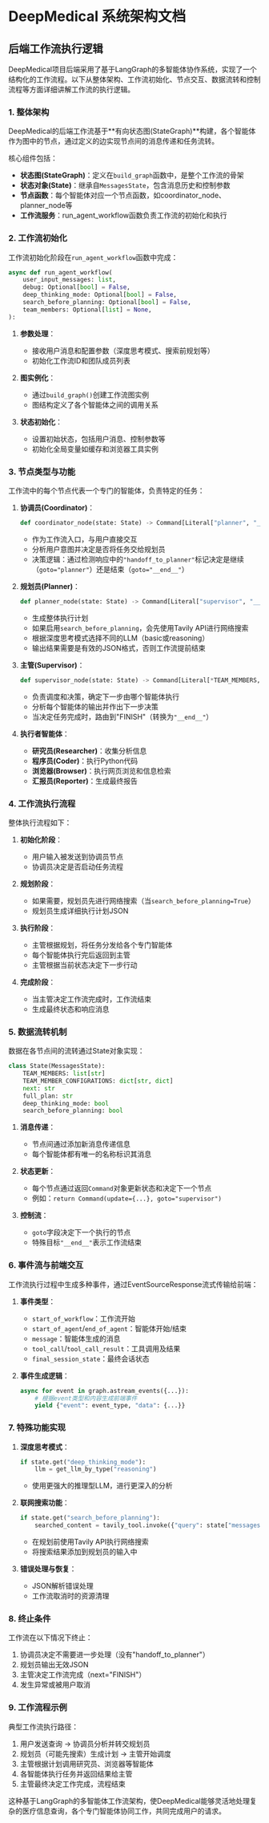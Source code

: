 # DeepMedical 系统架构文档

## 后端工作流执行逻辑

DeepMedical项目后端采用了基于LangGraph的多智能体协作系统，实现了一个结构化的工作流程。以下从整体架构、工作流初始化、节点交互、数据流转和控制流程等方面详细讲解工作流的执行逻辑。

### 1. 整体架构

DeepMedical的后端工作流基于**有向状态图(StateGraph)**构建，各个智能体作为图中的节点，通过定义的边实现节点间的消息传递和任务流转。

核心组件包括：

- **状态图(StateGraph)**：定义在`build_graph`函数中，是整个工作流的骨架
- **状态对象(State)**：继承自`MessagesState`，包含消息历史和控制参数
- **节点函数**：每个智能体对应一个节点函数，如coordinator_node、planner_node等
- **工作流服务**：run_agent_workflow函数负责工作流的初始化和执行

### 2. 工作流初始化

工作流初始化阶段在`run_agent_workflow`函数中完成：

```python
async def run_agent_workflow(
    user_input_messages: list,
    debug: Optional[bool] = False,
    deep_thinking_mode: Optional[bool] = False,
    search_before_planning: Optional[bool] = False,
    team_members: Optional[list] = None,
):
```

1. **参数处理**：
   - 接收用户消息和配置参数（深度思考模式、搜索前规划等）
   - 初始化工作流ID和团队成员列表

2. **图实例化**：
   - 通过`build_graph()`创建工作流图实例
   - 图结构定义了各个智能体之间的调用关系

3. **状态初始化**：
   - 设置初始状态，包括用户消息、控制参数等
   - 初始化全局变量如缓存和浏览器工具实例

### 3. 节点类型与功能

工作流中的每个节点代表一个专门的智能体，负责特定的任务：

1. **协调员(Coordinator)**：

   ```python
   def coordinator_node(state: State) -> Command[Literal["planner", "__end__"]]:
   ```

   - 作为工作流入口，与用户直接交互
   - 分析用户意图并决定是否将任务交给规划员
   - 决策逻辑：通过检测响应中的`"handoff_to_planner"`标记决定是继续（`goto="planner"`）还是结束（`goto="__end__"`）

2. **规划员(Planner)**：

   ```python
   def planner_node(state: State) -> Command[Literal["supervisor", "__end__"]]:
   ```

   - 生成整体执行计划
   - 如果启用`search_before_planning`，会先使用Tavily API进行网络搜索
   - 根据深度思考模式选择不同的LLM（basic或reasoning）
   - 输出结果需要是有效的JSON格式，否则工作流提前结束

3. **主管(Supervisor)**：

   ```python
   def supervisor_node(state: State) -> Command[Literal[*TEAM_MEMBERS, "__end__"]]:
   ```

   - 负责调度和决策，确定下一步由哪个智能体执行
   - 分析每个智能体的输出并作出下一步决策
   - 当决定任务完成时，路由到"FINISH"（转换为`"__end__"`）

4. **执行者智能体**：
   - **研究员(Researcher)**：收集分析信息
   - **程序员(Coder)**：执行Python代码
   - **浏览器(Browser)**：执行网页浏览和信息检索
   - **汇报员(Reporter)**：生成最终报告

### 4. 工作流执行流程

整体执行流程如下：

1. **初始化阶段**：
   - 用户输入被发送到协调员节点
   - 协调员决定是否启动任务流程

2. **规划阶段**：
   - 如果需要，规划员先进行网络搜索（当`search_before_planning=True`）
   - 规划员生成详细执行计划JSON

3. **执行阶段**：
   - 主管根据规划，将任务分发给各个专门智能体
   - 每个智能体执行完后返回到主管
   - 主管根据当前状态决定下一步行动

4. **完成阶段**：
   - 当主管决定工作流完成时，工作流结束
   - 生成最终状态和响应消息

### 5. 数据流转机制

数据在各节点间的流转通过State对象实现：

```python
class State(MessagesState):
    TEAM_MEMBERS: list[str]
    TEAM_MEMBER_CONFIGRATIONS: dict[str, dict]
    next: str
    full_plan: str
    deep_thinking_mode: bool
    search_before_planning: bool
```

1. **消息传递**：
   - 节点间通过添加新消息传递信息
   - 每个智能体都有唯一的名称标识其消息

2. **状态更新**：
   - 每个节点通过返回`Command`对象更新状态和决定下一个节点
   - 例如：`return Command(update={...}, goto="supervisor")`

3. **控制流**：
   - `goto`字段决定下一个执行的节点
   - 特殊目标`"__end__"`表示工作流结束

### 6. 事件流与前端交互

工作流执行过程中生成多种事件，通过EventSourceResponse流式传输给前端：

1. **事件类型**：
   - `start_of_workflow`：工作流开始
   - `start_of_agent`/`end_of_agent`：智能体开始/结束
   - `message`：智能体生成的消息
   - `tool_call`/`tool_call_result`：工具调用及结果
   - `final_session_state`：最终会话状态

2. **事件生成逻辑**：

   ```python
   async for event in graph.astream_events({...}):
       # 根据event类型和内容生成前端事件
       yield {"event": event_type, "data": {...}}
   ```

### 7. 特殊功能实现

1. **深度思考模式**：

   ```python
   if state.get("deep_thinking_mode"):
       llm = get_llm_by_type("reasoning")
   ```

   - 使用更强大的推理型LLM，进行更深入的分析

2. **联网搜索功能**：

   ```python
   if state.get("search_before_planning"):
       searched_content = tavily_tool.invoke({"query": state["messages"][-1].content})
   ```

   - 在规划前使用Tavily API执行网络搜索
   - 将搜索结果添加到规划员的输入中

3. **错误处理与恢复**：
   - JSON解析错误处理
   - 工作流取消时的资源清理

### 8. 终止条件

工作流在以下情况下终止：

1. 协调员决定不需要进一步处理（没有"handoff_to_planner"）
2. 规划员输出无效JSON
3. 主管决定工作流完成（next="FINISH"）
4. 发生异常或被用户取消

### 9. 工作流程示例

典型工作流执行路径：

1. 用户发送查询 → 协调员分析并转交规划员
2. 规划员（可能先搜索）生成计划 → 主管开始调度
3. 主管根据计划调用研究员、浏览器等智能体
4. 各智能体执行任务并返回结果给主管
5. 主管最终决定工作完成，流程结束

这种基于LangGraph的多智能体工作流架构，使DeepMedical能够灵活地处理复杂的医疗信息查询，各个专门智能体协同工作，共同完成用户的请求。
